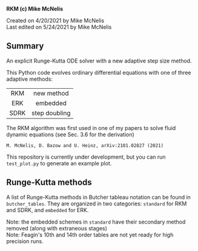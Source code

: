 **RKM (c) Mike McNelis**

Created on 4/20/2021 by Mike McNelis\
Last edited on 5/24/2021 by Mike McNelis

## Summary
An explicit Runge-Kutta ODE solver with a new adaptive step size method.

This Python code evolves ordinary differential equations with one of three adaptive methods:

| ||
|:----:|:-------------:|
| RKM  | new method    |
| ERK  | embedded      |
| SDRK | step doubling |

The RKM algorithm was first used in one of my papers to solve fluid dynamic equations (see Sec. 3.6 for the derivation)

    M. McNelis, D. Bazow and U. Heinz, arXiv:2101.02827 (2021)

This repository is currently under development, but you can run `test_plot.py` to generate an example plot.


## Runge-Kutta methods

A list of Runge-Kutta methods in Butcher tableau notation can be found in `butcher_tables`. They are organized in two categories: `standard` for RKM and SDRK, and `embedded` for ERK.

Note: the embedded schemes in `standard` have their secondary method removed (along with extraneous stages)\
Note: Feagin's 10th and 14th order tables are not yet ready for high precision runs.



